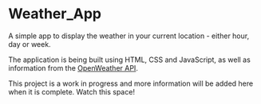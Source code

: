 # Weather_App

A simple app to display the weather in your current location - either hour, day or week.

The application is being built using HTML, CSS and JavaScript, as well as information from the [OpenWeather API](https://openweathermap.org/api).

This project is a work in progress and more information will be added here when it is complete. Watch this space!
